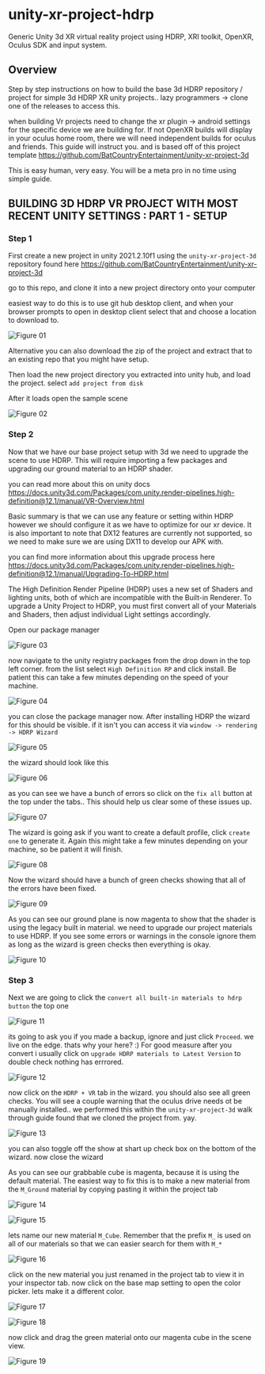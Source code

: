 # unity-xr-project-hdrp
Generic Unity 3d XR virtual reality project using HDRP, XRI toolkit, OpenXR, Oculus SDK and input system.

## Overview ##

Step by step instructions on how to build the base 3d HDRP repository / project for simple 3d HDRP XR unity projects.. lazy programmers -> clone one of the releases to access this.

when building Vr projects need to change the xr plugin -> android settings for the specific device we are building for. If not OpenXR builds will display in your oculus home room, there we will need independent builds for oculus and friends. This guide will instruct you. and is based off of this project template https://github.com/BatCountryEntertainment/unity-xr-project-3d

This is easy human, very easy. You will be a meta pro in no time using simple guide.

## BUILDING 3D HDRP VR PROJECT WITH MOST RECENT UNITY SETTINGS : PART 1 - SETUP ##

### Step 1 ###

First create a new project in unity 2021.2.10f1 using the `unity-xr-project-3d` repository found here https://github.com/BatCountryEntertainment/unity-xr-project-3d

go to this repo, and clone it into a new project directory onto your computer

easiest way to do this is to use git hub desktop client, and when your browser prompts to open in desktop client select that and choose a location to download to.

![Figure 01](Documents/Images/01.png)

Alternative you can also download the zip of the project and extract that to an existing repo that you might have setup.

Then load the new project directory you extracted into unity hub, and load the project. select `add project from disk`

After it loads open the sample scene

![Figure 02](Documents/Images/02.png)

### Step 2 ###

Now that we have our base project setup with 3d we need to upgrade the scene to use HDRP. This will require importing a few packages and upgrading our ground material to an HDRP shader.

you can read more about this on unity docs https://docs.unity3d.com/Packages/com.unity.render-pipelines.high-definition@12.1/manual/VR-Overview.html

Basic summary is that we can use any feature or setting within HDRP however we should configure it as we have to optimize for our xr device. It is also important to note that DX12 features are
currently not supported, so we need to make sure we are using DX11 to develop our APK with.

you can find more information about this upgrade process here https://docs.unity3d.com/Packages/com.unity.render-pipelines.high-definition@12.1/manual/Upgrading-To-HDRP.html

The High Definition Render Pipeline (HDRP) uses a new set of Shaders and lighting units, both of which are incompatible with the Built-in Renderer. To upgrade a Unity Project to HDRP, you must first convert all of your Materials and Shaders, then adjust individual Light settings accordingly.

Open our package manager

![Figure 03](Documents/Images/03.png)

now navigate to the unity registry packages from the drop down in the top left corner. from the list select `High Definition RP` and click install. Be patient this can take a few minutes depending on the speed of your machine.

![Figure 04](Documents/Images/04.png)

you can close the package manager now. After installing HDRP the wizard for this should be visible. if it isn't you can access it via `window -> rendering -> HDRP Wizard` 

![Figure 05](Documents/Images/05.png)

the wizard should look like this

![Figure 06](Documents/Images/06.png)

as you can see we have a bunch of errors so click on the `fix all` button at the top under the tabs.. This should help us clear some of these issues up.

![Figure 07](Documents/Images/07.png)

The wizard is going ask if you want to create a default profile, click `create one` to generate it. Again this might take a few minutes depending on your machine, so be patient it will finish.

![Figure 08](Documents/Images/08.png)

Now the wizard should have a bunch of green checks showing that all of the errors have been fixed.

![Figure 09](Documents/Images/09.png)

As you can see our ground plane is now magenta to show that the shader is using the legacy built in material. we need to upgrade our project materials to use HDRP. If you see some errors or warnings in the console ignore them as long as the wizard is green checks then everything is okay.

![Figure 10](Documents/Images/10.png)

### Step 3 ###

Next we are going to click the `convert all built-in materials to hdrp button` the top one

![Figure 11](Documents/Images/11.png)

its going to ask you if you made a backup, ignore and just click `Proceed`. we live on the edge. thats why your here? :) For good measure after you convert i usually click on `upgrade HDRP materials to Latest Version` to double check nothing has errrored.

![Figure 12](Documents/Images/12.png)

now click on the `HDRP + VR` tab in the wizard. you should also see all green checks. You will see a couple warning that the oculus drive needs ot be manually installed.. we performed this within the `unity-xr-project-3d` walk through guide found that we cloned the project from. yay.

![Figure 13](Documents/Images/13.png)

you can also toggle off the show at shart up check box on the bottom of the wizard. now close the wizard

As you can see our grabbable cube is magenta, because it is using the default material. The easiest way to fix this is to make a new material from the `M_Ground` material by copying pasting it within the project tab

![Figure 14](Documents/Images/14.png)

![Figure 15](Documents/Images/15.png)

lets name our new material `M_Cube`. Remember that the prefix `M_` is used on all of our materials so that we can easier search for them with `M_*`

![Figure 16](Documents/Images/16.png)

click on the new material you just renamed in the project tab to view it in your inspector tab. now click on the base map setting to open the color picker. lets make it a different color.

![Figure 17](Documents/Images/17.png)

![Figure 18](Documents/Images/18.png)

now click and drag the green material onto our magenta cube in the scene view.

![Figure 19](Documents/Images/19.png)